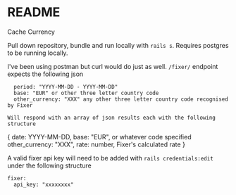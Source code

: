 # README

Cache Currency

Pull down repository, bundle and run locally with `rails s`. Requires postgres to be running locally.

I've been using postman but curl would do just as well. 
`/fixer/` endpoint expects the following json

```
  period: "YYYY-MM-DD - YYYY-MM-DD"
  base: "EUR" or other three letter country code
  other_currency: "XXX" any other three letter country code recognised by Fixer

Will respond with an array of json results each with the following structure

```
  {
    date: YYYY-MM-DD,
    base: "EUR", or whatever code specified
    other_currency: "XXX",
    rate: number, Fixer's calculated rate
  }

A valid fixer api key will need to be added with `rails credentials:edit` under the following structure

```
fixer:
  api_key: "xxxxxxxx"



